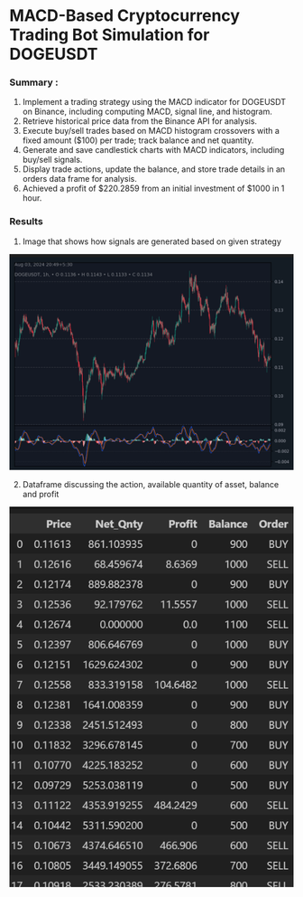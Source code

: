 # MACD-Based Cryptocurrency Trading Bot Simulation for DOGEUSDT

### Summary : 

1. Implement a trading strategy using the MACD indicator for DOGEUSDT on Binance, including computing
MACD, signal line, and histogram.
2. Retrieve historical price data from the Binance API for analysis.
3. Execute buy/sell trades based on MACD histogram crossovers with a fixed amount ($100) per trade; track
balance and net quantity.
4. Generate and save candlestick charts with MACD indicators, including buy/sell signals.
5. Display trade actions, update the balance, and store trade details in an orders data frame for analysis.
6. Achieved a profit of $220.2859 from an initial investment of $1000 in 1 hour.

### Results 

1. Image that shows how signals are generated based on given strategy

![signals](images/signals.png) 

2. Dataframe discussing the action, available quantity of asset, balance and profit

![data](images/dataframe.png)